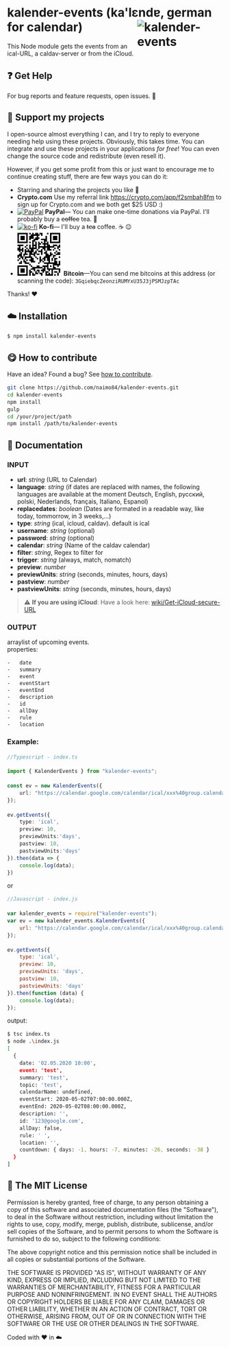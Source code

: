 # kalender-events (ka'lɛndɐ, german for calendar) <img src="https://github.com/naimo84/kalender-events/blob/master/docs/logo.png" width="200" align="right" alt="kalender-events">

This Node module gets the events from an ical-URL, a caldav-server or from the iCloud.


## :question: Get Help

For bug reports and feature requests, open issues. :bug:

## :sparkling_heart: Support my projects

I open-source almost everything I can, and I try to reply to everyone needing help using these projects. Obviously,
this takes time. You can integrate and use these projects in your applications _for free_! You can even change the source code and redistribute (even resell it).

However, if you get some profit from this or just want to encourage me to continue creating stuff, there are few ways you can do it:

- Starring and sharing the projects you like :rocket:
- **Crypto.&#65279;com** Use my referral link https://crypto.com/app/f2smbah8fm to sign up for Crypto.&#65279;com and we both get $25 USD :) 
- [![PayPal][badge_paypal]][paypal-donations] **PayPal**— You can make one-time donations via PayPal. I'll probably buy a ~~coffee~~ tea. :tea:
- [![ko-fi](https://www.ko-fi.com/img/githubbutton_sm.svg)](https://ko-fi.com/T6T412CXA) **Ko-fi**— I'll buy a ~~tea~~ coffee. :coffee: :wink:
- <img src="./docs/bitcoin.png" width="100"/>&nbsp; **Bitcoin**—You can send me bitcoins at this address (or scanning the code): `3GqiebqcZeonziRUMYxU35J3jPSMJzpTAc`

Thanks! :heart:

## :cloud: Installation

```sh
$ npm install kalender-events
```

## :yum: How to contribute

Have an idea? Found a bug? See [how to contribute][contributing].

```sh
git clone https://github.com/naimo84/kalender-events.git
cd kalender-events
npm install
gulp
cd /your/project/path
npm install /path/to/kalender-events
```

## :memo: Documentation

### INPUT

- **url**: _string_ (URL to Calendar)
- **language**: _string_ (if dates are replaced with names, the following languages are available at the moment Deutsch, English, русский, polski, Nederlands, français, Italiano, Espanol)
- **replacedates**: _boolean_ (Dates are formated in a readable way, like today, tommorrow, in 3 weeks,...)
- **type**: _string_ (ical, icloud, caldav). default is ical
- **username**: _string_ (optional)
- **password**: _string_ (optional)
- **calendar**: _string_ (Name of the caldav calendar)
- **filter**: _string_, Regex to filter for
- **trigger**: _string_ (always, match, nomatch)
- **preview**: _number_
- **previewUnits**: _string_ (seconds, minutes, hours, days)
- **pastview**: _number_
- **pastviewUnits**: _string_ (seconds, minutes, hours, days)

> :warning: **If you are using iCloud**: Have a look here: [wiki/Get-iCloud-secure-URL](https://github.com/naimo84/kalender-events/wiki/Get-iCloud-secure-URL)

### OUTPUT

arraylist of upcoming events.  
properties:

    -   date
    -   summary
    -   event
    -   eventStart
    -   eventEnd
    -   description
    -   id
    -   allDay
    -   rule
    -   location

### Example:

```ts
//Typescript - index.ts

import { KalenderEvents } from "kalender-events";

const ev = new KalenderEvents({
    url: "https://calendar.google.com/calendar/ical/xxx%40group.calendar.google.com/private-xxx/basic.ics"
});

ev.getEvents({
    type: 'ical',
    preview: 10,
    previewUnits:'days',
    pastview: 10,
    pastviewUnits:'days'
}).then(data => {
    console.log(data);
})
```

or

```js
//Javascript - index.js

var kalender_events = require("kalender-events");
var ev = new kalender_events.KalenderEvents({
    url: "https://calendar.google.com/calendar/ical/xxx%40group.calendar.google.com/private-xxx/basic.ics"
});

ev.getEvents({
    type: 'ical',
    preview: 10,
    previewUnits: 'days',
    pastview: 10,
    pastviewUnits: 'days'
}).then(function (data) {
    console.log(data);
});
```

output:  
```sh
$ tsc index.ts
$ node .\index.js
[
  {
    date: '02.05.2020 10:00',
    event: 'test',
    summary: 'test',
    topic: 'test',
    calendarName: undefined,
    eventStart: 2020-05-02T07:00:00.000Z,
    eventEnd: 2020-05-02T08:00:00.000Z,
    description: '',
    id: '123@google.com',
    allDay: false,
    rule: ' ',
    location: '',
    countdown: { days: -1, hours: -7, minutes: -26, seconds: -38 }
  }
]
```

## :scroll: The MIT License

Permission is hereby granted, free of charge, to any person obtaining a copy
of this software and associated documentation files (the "Software"), to deal in the Software without restriction, including without limitation the rights to use, copy, modify, merge, publish, distribute, sublicense, and/or sell copies of the Software, and to permit persons to whom the Software is furnished to do so, subject to the following conditions:

The above copyright notice and this permission notice shall be included in
all copies or substantial portions of the Software.

THE SOFTWARE IS PROVIDED "AS IS", WITHOUT WARRANTY OF ANY KIND, EXPRESS OR IMPLIED, INCLUDING BUT NOT LIMITED TO THE WARRANTIES OF MERCHANTABILITY, FITNESS FOR A PARTICULAR PURPOSE AND NONINFRINGEMENT. IN NO EVENT SHALL THE
AUTHORS OR COPYRIGHT HOLDERS BE LIABLE FOR ANY CLAIM, DAMAGES OR OTHER LIABILITY, WHETHER IN AN ACTION OF CONTRACT, TORT OR OTHERWISE, ARISING FROM, OUT OF OR IN CONNECTION WITH THE SOFTWARE OR THE USE OR OTHER DEALINGS IN THE SOFTWARE.

Coded with :heart: in :cloud:

[badge_brave]: ./docs/support_banner.png
[badge_paypal]: https://img.shields.io/badge/Donate-PayPal-blue.svg
[paypal-donations]: https://paypal.me/NeumannBenjamin
[brave]: https://brave.com/nai412
[contributing]: /CONTRIBUTING.md
